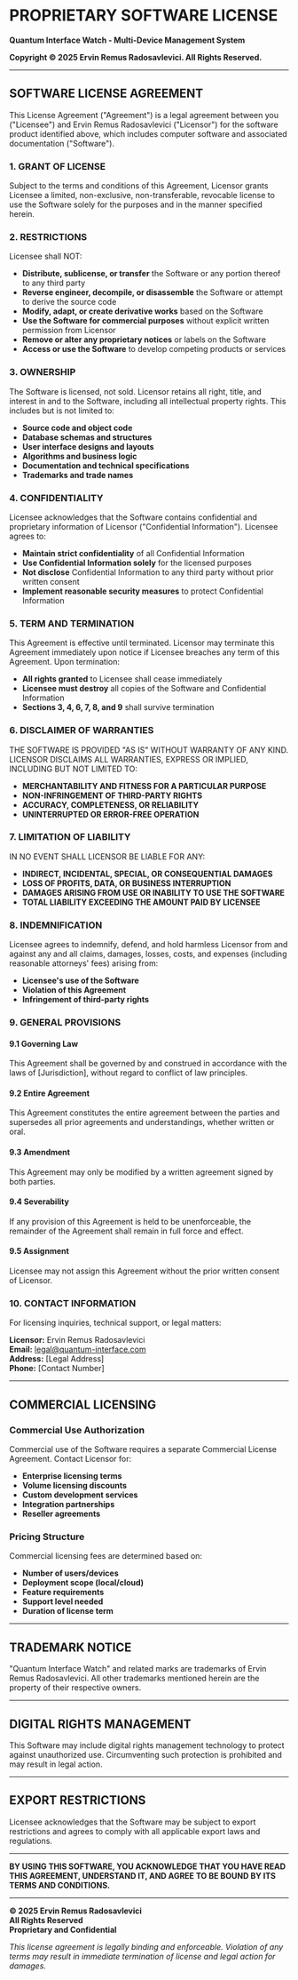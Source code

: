 # PROPRIETARY SOFTWARE LICENSE

**Quantum Interface Watch - Multi-Device Management System**

**Copyright © 2025 Ervin Remus Radosavlevici. All Rights Reserved.**

---

## SOFTWARE LICENSE AGREEMENT

This License Agreement ("Agreement") is a legal agreement between you ("Licensee") and Ervin Remus Radosavlevici ("Licensor") for the software product identified above, which includes computer software and associated documentation ("Software").

### 1. GRANT OF LICENSE

Subject to the terms and conditions of this Agreement, Licensor grants Licensee a limited, non-exclusive, non-transferable, revocable license to use the Software solely for the purposes and in the manner specified herein.

### 2. RESTRICTIONS

Licensee shall NOT:
- **Distribute, sublicense, or transfer** the Software or any portion thereof to any third party
- **Reverse engineer, decompile, or disassemble** the Software or attempt to derive the source code
- **Modify, adapt, or create derivative works** based on the Software
- **Use the Software for commercial purposes** without explicit written permission from Licensor
- **Remove or alter any proprietary notices** or labels on the Software
- **Access or use the Software** to develop competing products or services

### 3. OWNERSHIP

The Software is licensed, not sold. Licensor retains all right, title, and interest in and to the Software, including all intellectual property rights. This includes but is not limited to:
- **Source code and object code**
- **Database schemas and structures**
- **User interface designs and layouts**
- **Algorithms and business logic**
- **Documentation and technical specifications**
- **Trademarks and trade names**

### 4. CONFIDENTIALITY

Licensee acknowledges that the Software contains confidential and proprietary information of Licensor ("Confidential Information"). Licensee agrees to:
- **Maintain strict confidentiality** of all Confidential Information
- **Use Confidential Information solely** for the licensed purposes
- **Not disclose** Confidential Information to any third party without prior written consent
- **Implement reasonable security measures** to protect Confidential Information

### 5. TERM AND TERMINATION

This Agreement is effective until terminated. Licensor may terminate this Agreement immediately upon notice if Licensee breaches any term of this Agreement. Upon termination:
- **All rights granted** to Licensee shall cease immediately
- **Licensee must destroy** all copies of the Software and Confidential Information
- **Sections 3, 4, 6, 7, 8, and 9** shall survive termination

### 6. DISCLAIMER OF WARRANTIES

THE SOFTWARE IS PROVIDED "AS IS" WITHOUT WARRANTY OF ANY KIND. LICENSOR DISCLAIMS ALL WARRANTIES, EXPRESS OR IMPLIED, INCLUDING BUT NOT LIMITED TO:
- **MERCHANTABILITY AND FITNESS FOR A PARTICULAR PURPOSE**
- **NON-INFRINGEMENT OF THIRD-PARTY RIGHTS**
- **ACCURACY, COMPLETENESS, OR RELIABILITY**
- **UNINTERRUPTED OR ERROR-FREE OPERATION**

### 7. LIMITATION OF LIABILITY

IN NO EVENT SHALL LICENSOR BE LIABLE FOR ANY:
- **INDIRECT, INCIDENTAL, SPECIAL, OR CONSEQUENTIAL DAMAGES**
- **LOSS OF PROFITS, DATA, OR BUSINESS INTERRUPTION**
- **DAMAGES ARISING FROM USE OR INABILITY TO USE THE SOFTWARE**
- **TOTAL LIABILITY EXCEEDING THE AMOUNT PAID BY LICENSEE**

### 8. INDEMNIFICATION

Licensee agrees to indemnify, defend, and hold harmless Licensor from and against any and all claims, damages, losses, costs, and expenses (including reasonable attorneys' fees) arising from:
- **Licensee's use of the Software**
- **Violation of this Agreement**
- **Infringement of third-party rights**

### 9. GENERAL PROVISIONS

#### 9.1 Governing Law
This Agreement shall be governed by and construed in accordance with the laws of [Jurisdiction], without regard to conflict of law principles.

#### 9.2 Entire Agreement
This Agreement constitutes the entire agreement between the parties and supersedes all prior agreements and understandings, whether written or oral.

#### 9.3 Amendment
This Agreement may only be modified by a written agreement signed by both parties.

#### 9.4 Severability
If any provision of this Agreement is held to be unenforceable, the remainder of the Agreement shall remain in full force and effect.

#### 9.5 Assignment
Licensee may not assign this Agreement without the prior written consent of Licensor.

### 10. CONTACT INFORMATION

For licensing inquiries, technical support, or legal matters:

**Licensor:** Ervin Remus Radosavlevici  
**Email:** legal@quantum-interface.com  
**Address:** [Legal Address]  
**Phone:** [Contact Number]  

---

## COMMERCIAL LICENSING

### Commercial Use Authorization

Commercial use of the Software requires a separate Commercial License Agreement. Contact Licensor for:
- **Enterprise licensing terms**
- **Volume licensing discounts**
- **Custom development services**
- **Integration partnerships**
- **Reseller agreements**

### Pricing Structure

Commercial licensing fees are determined based on:
- **Number of users/devices**
- **Deployment scope (local/cloud)**
- **Feature requirements**
- **Support level needed**
- **Duration of license term**

---

## TRADEMARK NOTICE

"Quantum Interface Watch" and related marks are trademarks of Ervin Remus Radosavlevici. All other trademarks mentioned herein are the property of their respective owners.

---

## DIGITAL RIGHTS MANAGEMENT

This Software may include digital rights management technology to protect against unauthorized use. Circumventing such protection is prohibited and may result in legal action.

---

## EXPORT RESTRICTIONS

Licensee acknowledges that the Software may be subject to export restrictions and agrees to comply with all applicable export laws and regulations.

---

**BY USING THIS SOFTWARE, YOU ACKNOWLEDGE THAT YOU HAVE READ THIS AGREEMENT, UNDERSTAND IT, AND AGREE TO BE BOUND BY ITS TERMS AND CONDITIONS.**

---

**© 2025 Ervin Remus Radosavlevici**  
**All Rights Reserved**  
**Proprietary and Confidential**

*This license agreement is legally binding and enforceable. Violation of any terms may result in immediate termination of license and legal action for damages.*